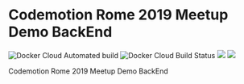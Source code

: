 # Codemotion Rome 2019 Meetup Demo BackEnd
![Docker Cloud Automated build](https://img.shields.io/docker/cloud/automated/congiuluc/devcromemeetupdemobackend.svg) ![Docker Cloud Build Status](https://img.shields.io/docker/cloud/build/congiuluc/devcromemeetupdemobackend.svg) [![](https://images.microbadger.com/badges/image/congiuluc/devcromemeetupdemobackend.svg)](https://microbadger.com/images/congiuluc/devcromemeetupdemobackend "Get your own image badge on microbadger.com") [![](https://images.microbadger.com/badges/version/congiuluc/devcromemeetupdemobackend.svg)](https://microbadger.com/images/congiuluc/devcromemeetupdemobackend "Get your own version badge on microbadger.com")

Codemotion Rome 2019 Meetup Demo BackEnd

